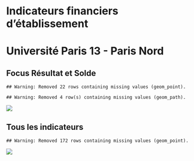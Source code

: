 Indicateurs financiers d’établissement
================

# Université Paris 13 - Paris Nord

## Focus Résultat et Solde

    ## Warning: Removed 22 rows containing missing values (geom_point).

    ## Warning: Removed 4 row(s) containing missing values (geom_path).

![](/home/julien/repo/cpesr/RFC/Finances/Etablissements/université_paris_13___paris_nord_files/figure-gfm/etab.focus-1.png)<!-- -->

## Tous les indicateurs

    ## Warning: Removed 172 rows containing missing values (geom_point).

![](/home/julien/repo/cpesr/RFC/Finances/Etablissements/université_paris_13___paris_nord_files/figure-gfm/etab-1.png)<!-- -->
